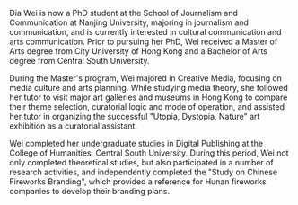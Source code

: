 Dia Wei is now a PhD student at the School of Journalism and Communication at Nanjing University, majoring in journalism and communication, and is currently interested in cultural communication and arts communication. Prior to pursuing her PhD, Wei received a Master of Arts degree from City University of Hong Kong and a Bachelor of Arts degree from Central South University.

During the Master's program, Wei majored in Creative Media, focusing on media culture and arts planning. While studying media theory, she followed her tutor to visit major art galleries and museums in Hong Kong to compare their theme selection, curatorial logic and mode of operation, and assisted her tutor in organizing the successful "Utopia, Dystopia, Nature" art exhibition as a curatorial assistant.

Wei completed her undergraduate studies in Digital Publishing at the College of Humanities, Central South University. During this period, Wei not only completed theoretical studies, but also participated in a number of research activities, and independently completed the "Study on Chinese Fireworks Branding", which provided a reference for Hunan fireworks companies to develop their branding plans.
